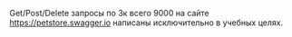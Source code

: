Get/Post/Delete запросы по 3к всего 9000 на сайте https://petstore.swagger.io написаны исключительно в учебных целях.
